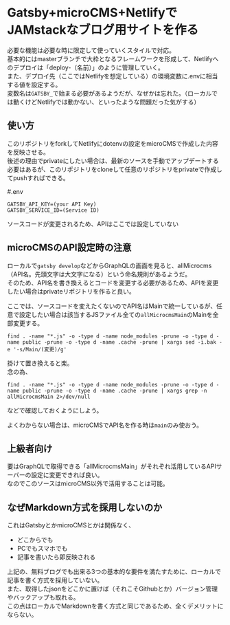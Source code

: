 # Gatsby+microCMS+NetlifyでJAMstackなブログ用サイトを作る
必要な機能は必要な時に限定して使っていくスタイルで対応。<br>
基本的にはmasterブランチで大枠となるフレームワークを形成して、Netlifyへのデプロイは「deploy-（名前）」のように管理していく。<BR>
また、デプロイ先（ここではNetlifyを想定している）の環境変数に.envに相当する値を設定する。<BR>
変数名は`GATSBY_`で始まる必要があるようだが、なぜかは忘れた。（ローカルでは動くけどNetlifyでは動かない、といったような問題だった気がする）

## 使い方
このリポジトリをforkしてNetlifyにdotenvの設定をmicroCMSで作成した内容を反映させる。<BR>
後述の理由でprivateにしたい場合は、最新のソースを手動でアップデートする必要はあるが、このリポジトリをcloneして任意のリポジトリをprivateで作成してpushすればできる。

#.env

```
GATSBY_API_KEY=(your API Key)
GATSBY_SERVICE_ID=(Service ID)
```

ソースコードが変更されるため、APIはここでは設定していない

## microCMSのAPI設定時の注意
ローカルで`gatsby develop`などからGraphQLの画面を見ると、allMicrocms（API名。先頭文字は大文字になる）という命名規則があるようだ。<BR>
そのため、API名を書き換えるとコードを変更する必要があるため、APIを変更したい場合はprivateリポジトリを作ると良い。

ここでは、ソースコードを変えたくないのでAPI名はMainで統一しているが、任意で設定したい場合は該当するJSファイル全ての`allMicrocmsMain`のMainを全部変更する。<BR>

```
find . -name "*.js" -o -type d -name node_modules -prune -o -type d -name public -prune -o -type d -name .cache -prune | xargs sed -i.bak -e '-s/Main/(変更)/g'
```

掛けて置き換えると楽。<BR>
念の為、

```
find . -name "*.js" -o -type d -name node_modules -prune -o -type d -name public -prune -o -type d -name .cache -prune | xargs grep -n allMicrocmsMain 2>/dev/null
```

などで確認しておくようにしよう。

よくわからない場合は、microCMSでAPI名を作る時は`main`のみ使おう。

## 上級者向け
要はGraphQLで取得できる「allMicrocmsMain」がそれぞれ活用しているAPIサーバーの設定に変更できれば良い。<BR>
なのでこのソースはmicroCMS以外で活用することは可能。

## なぜMarkdown方式を採用しないのか
これはGatsbyとかmicroCMSとかは関係なく、

- どこからでも
- PCでもスマホでも
- 記事を書いたら即反映される

上記の、無料ブログでも出来る3つの基本的な要件を満たすために、ローカルで記事を書く方式を採用していない。<BR>
また、取得したjsonをどこかに置けば（それこそGithubとか）バージョン管理やバックアップも取れる。<BR>
この点はローカルでMarkdownを書く方式と同じであるため、全くデメリットにならない。
